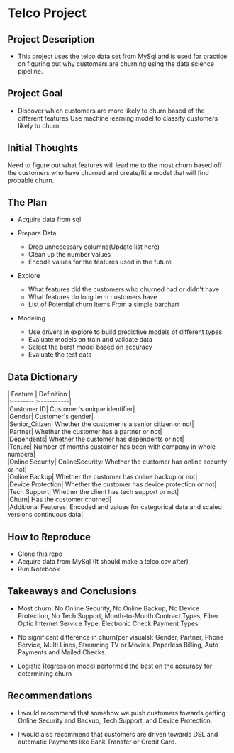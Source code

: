 # Telco Project

## Project Description
* This project uses the telco data set from MySql and is used for practice on figuring out why customers are churning using the data science pipeline.

## Project Goal
* Discover which customers are more likely to churn based of the different features
Use machine learning model to classify customers likely to churn.

## Initial Thoughts

Need to figure out what features will lead me to the most churn based off the customers who have churned and create/fit a model that will find probable churn.

## The Plan

* Acquire data from sql

* Prepare Data

    * Drop unnecessary columns(Update list here)
    * Clean up the number values
    * Encode values for the features used in the future

* Explore

    * What features did the customers who churned had or didn't have
    * What features do long term customers have 
    * List of Potential churn items From a simple barchart 

* Modeling

    * Use drivers in explore to build predictive models of different types
    * Evaluate models on train and validate data
    * Select the berst model based on accuracy
    * Evaluate the test data

## Data Dictionary

| Feature | Definition |<br>
|:--------|:-----------|<br>
|Customer ID| Customer's unique identifier|<br>
|Gender| Customer's gender|<br>
|Senior_Citizen| Whether the customer is a senior citizen or not|<br>
|Partner| Whether the customer has a partner or not|<br>
|Dependents| Whether the customer has dependents or not|<br>
|Tenure| Number of months customer has been with company in whole numbers|<br>
|Online Security| OnlineSecurity: Whether the customer has online security or not|<br>
|Online Backup| Whether the customer has online backup or not|<br>
|Device Protection| Whether the customer has device protection or not|<br>
|Tech Support| Whether the client has tech support or not|<br>
|Churn| Has the customer churned|<br>
|Additional Features| Encoded and values for categorical data and scaled versions continuous data|<br>

## How to Reproduce

* Clone this repo
* Acquire data from MySql (It should make a telco.csv after)
* Run Notebook

## Takeaways and Conclusions

* Most churn: No Online Security, No Online Backup, No Device Protection, No Tech Support, Month-to-Month Contract Types, Fiber Optic Internet Service Type, Electronic Check Payment Types

* No significant difference in churn(per visuals): Gender, Partner, Phone Service, Multi Lines, Streaming TV or Movies, Paperless Billing, Auto Payments and Mailed Checks.

* Logistic Regression model performed the best on the accuracy for determining churn

## Recommendations

* I would recommend that somehow we push customers towards getting Online Security and Backup, Tech Support, and Device Protection.

* I would also recommend that customers are driven towards DSL and automatic Payments like Bank Transfer or Credit Card.


